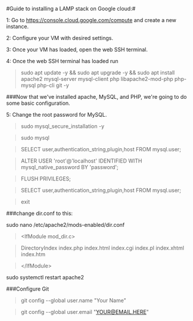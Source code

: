 #Guide to installing a LAMP stack on Google cloud:#

1: Go to https://console.cloud.google.com/compute and create a new instance.

2: Configure your VM with desired settings.

3: Once your VM has loaded, open the web SSH terminal.

4: Once the web SSH terminal has loaded run

>sudo apt update -y && sudo apt upgrade -y && sudo apt install apache2 mysql-server mysql-client php libapache2-mod-php php-mysql php-cli git -y

###Now that we've installed apache, MySQL, and PHP, we're going to do some basic configuration.

5: Change the root password for MySQL.

>sudo mysql_secure_installation -y

>sudo mysql

>SELECT user,authentication_string,plugin,host FROM mysql.user;

>ALTER USER 'root'@'localhost' IDENTIFIED WITH mysql_native_password BY 'password';

>FLUSH PRIVILEGES;

>SELECT user,authentication_string,plugin,host FROM mysql.user;

>exit

###change dir.conf to this:

sudo nano /etc/apache2/mods-enabled/dir.conf

>\<IfModule mod_dir.c>
    
>    DirectoryIndex index.php index.html index.cgi index.pl index.xhtml index.htm
    
>\</IfModule>

sudo systemctl restart apache2

###Configure Git

>git config --global user.name "Your Name"

>git config --global user.email "YOUR@EMAIL.HERE"
